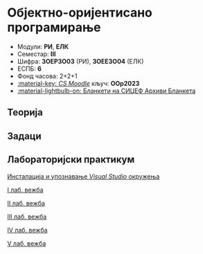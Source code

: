 # Објектно-оријентисано програмирање

- Модули: **РИ**, **ЕЛК**
- Семестар: **III**
- Шифра: **3ОЕР3О03** (РИ), **3ОЕЕ3О04** (ЕЛК) 
- ЕСПБ: **6**
- Фонд часова: 2+2+1
- [:material-key: *CS Moodle*](https://cs.elfak.ni.ac.rs/nastava/course/view.php?id=45) кључ: **OOp2023**
- [:material-lightbulb-on: Бланкети на СИЦЕФ Архиви Бланкета](https://blanketi.sicef.info/elfak/11-objektno-orijentisano-programiranje)

## Теорија

## Задаци

## Лабораторијски практикум

[Инсталација и упознавање *Visual Studio* окружења](./instalacija_vs.md)

[I лаб. вежба](./1.md)

[II лаб. вежба](./2.md)

[III лаб. вежба](./3.md)

[IV лаб. вежба](./4.md)

[V лаб. вежба](./5.md)
